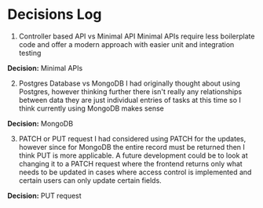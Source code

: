 # Decisions Log

1. Controller based API vs Minimal API
Minimal APIs require less boilerplate code and offer a modern approach with
easier unit and integration testing

**Decision:** Minimal APIs

2. Postgres Database vs MongoDB
I had originally thought about using Postgres, however thinking further there
isn't really any relationships between data they are just individual entries
of tasks at this time so I think currently using MongoDB makes sense

**Decision:** MongoDB

3. PATCH or PUT request
I had considered using PATCH for the updates, however since for MongoDB the entire
record must be returned then I think PUT is more applicable. A future development
could be to look at changing it to a PATCH request where the frontend returns
only what needs to be updated in cases where access control is implemented and
certain users can only update certain fields.

**Decision:** PUT request

